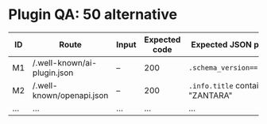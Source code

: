 # Plugin QA: 50 alternative

| ID | Route | Input | Expected code | Expected JSON path |
|----|------|-------|----------------|--------------------|
| M1 | /.well-known/ai-plugin.json | – | 200 | `.schema_version=="v1"` |
| M2 | /.well-known/openapi.json   | – | 200 | `.info.title` contains "ZANTARA" |
| …  | … | … | … | … |
